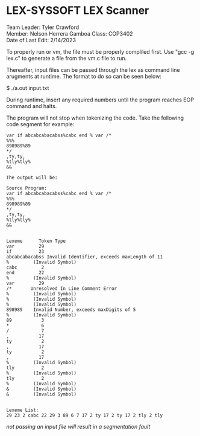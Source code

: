 # LEX-SYSSOFT LEX Scanner
Team Leader: Tyler Crawford   
Member: Nelson Herrera Gamboa
Class: COP3402    
Date of Last Edit: 2/14/2023

To properly run or vm, the file must be properly 
compliled first. Use "gcc -g lex.c" 
to generate a file from the vm.c file to run.

Thereafter, input files can be passed through the lex as
command line arugments at runtime. The format to do so can 
be seen below:

$ ./a.out input.txt

During runtime, insert any required numbers until 
the program reaches EOP command and halts.

The program will not stop when tokenizing the code. Take the following code segment
for example:


```
var if abcabcabacabss%cabc end % var /*   
%%%    
898989%89
*/
,ty,ty,
%tly%tly%
&&
```

```
The output will be:

Source Program:
var if abcabcabacabss%cabc end % var /*   
%%%    
898989%89
*/
,ty,ty,
%tly%tly%
&&


Lexeme      Token Type
var         29
if          23
abcabcabacabss Invalid Identifier, exceeds maxLength of 11
%         (Invalid Symbol)
cabc         2
end         22
%         (Invalid Symbol)
var         29
/*       Unresolved In Line Comment Error
%         (Invalid Symbol)
%         (Invalid Symbol)
%         (Invalid Symbol)
898989    Invalid Number, exceeds maxDigits of 5
%         (Invalid Symbol)
89           3
*            6
/            7
,           17
ty           2
,           17
ty           2
,           17
%         (Invalid Symbol)
tly          2
%         (Invalid Symbol)
tly          2
%         (Invalid Symbol)
&         (Invalid Symbol)
&         (Invalid Symbol)


Lexeme List:
29 23 2 cabc 22 29 3 89 6 7 17 2 ty 17 2 ty 17 2 tly 2 tly
```
*not passing an input file will result in a segmentation fault*